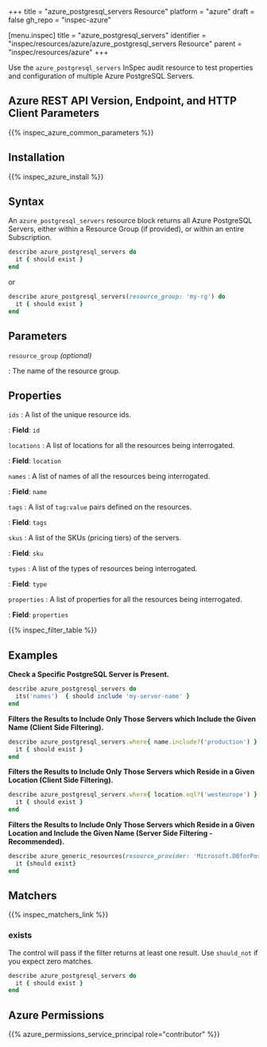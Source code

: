 +++
title = "azure_postgresql_servers Resource"
platform = "azure"
draft = false
gh_repo = "inspec-azure"

[menu.inspec]
title = "azure_postgresql_servers"
identifier = "inspec/resources/azure/azure_postgresql_servers Resource"
parent = "inspec/resources/azure"
+++

Use the `azure_postgresql_servers` InSpec audit resource to test properties and configuration of multiple Azure PostgreSQL Servers.

## Azure REST API Version, Endpoint, and HTTP Client Parameters

{{% inspec_azure_common_parameters %}}

## Installation

{{% inspec_azure_install %}}

## Syntax

An `azure_postgresql_servers` resource block returns all Azure PostgreSQL Servers, either within a Resource Group (if provided), or within an entire Subscription.
```ruby
describe azure_postgresql_servers do
  it { should exist }
end
```
or
```ruby
describe azure_postgresql_servers(resource_group: 'my-rg') do
  it { should exist }
end
```

## Parameters

`resource_group` _(optional)_

: The name of the resource group.

## Properties

`ids`
: A list of the unique resource ids.

: **Field**: `id`

`locations`
: A list of locations for all the resources being interrogated.

: **Field**: `location`

`names`
: A list of names of all the resources being interrogated.

: **Field**: `name`

`tags`
: A list of `tag:value` pairs defined on the resources.

: **Field**: `tags`

`skus`
: A list of the SKUs (pricing tiers) of the servers.

: **Field**: `sku`

`types`
: A list of the types of resources being interrogated.

: **Field**: `type`

`properties`
: A list of properties for all the resources being interrogated.

: **Field**: `properties`

{{% inspec_filter_table %}}

## Examples

**Check a Specific PostgreSQL Server is Present.**

```ruby
describe azure_postgresql_servers do
  its('names')  { should include 'my-server-name' }
end
```

**Filters the Results to Include Only Those Servers which Include the Given Name (Client Side Filtering).**

```ruby
describe azure_postgresql_servers.where{ name.include?('production') } do
  it { should exist }
end
```

**Filters the Results to Include Only Those Servers which Reside in a Given Location (Client Side Filtering).**

```ruby
describe azure_postgresql_servers.where{ location.eql?('westeurope') } do
  it { should exist }
end
```    
**Filters the Results to Include Only Those Servers which Reside in a Given Location and Include the Given Name (Server Side Filtering - Recommended).**

```ruby
describe azure_generic_resources(resource_provider: 'Microsoft.DBforPostgreSQL/servers', substring_of_name: 'production', location: 'westeurope') do
  it {should exist}  
end
```

## Matchers

{{% inspec_matchers_link %}}

### exists

The control will pass if the filter returns at least one result. Use `should_not` if you expect zero matches.
```ruby
describe azure_postgresql_servers do
  it { should exist }
end
```

## Azure Permissions

{{% azure_permissions_service_principal role="contributor" %}}
